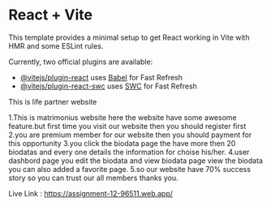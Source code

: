 # React + Vite

This template provides a minimal setup to get React working in Vite with HMR and some ESLint rules.

Currently, two official plugins are available:

- [@vitejs/plugin-react](https://github.com/vitejs/vite-plugin-react/blob/main/packages/plugin-react/README.md) uses [Babel](https://babeljs.io/) for Fast Refresh
- [@vitejs/plugin-react-swc](https://github.com/vitejs/vite-plugin-react-swc) uses [SWC](https://swc.rs/) for Fast Refresh


<p>This is life partner website </p>
<p>
1.This is matrimonius website here the website have some awesome feature.but first time you visit our website then you should register first 
2.you are premium member for our website then you should payment for this opportunity
3.you click the biodata page the have more then 20 biodatas and every one details the information for choise his/her.
4.user dashbord page you edit the biodata and view biodata page view the biodata you can also added a favorite page.
5.so our website have 70% success story so you can trust our all members thanks you.
</p>

Live Link : https://assignment-12-96511.web.app/